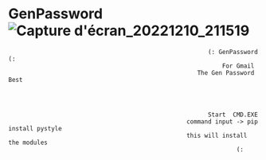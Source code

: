 # GenPassword![Capture d'écran_20221210_211519](https://user-images.githubusercontent.com/119492886/206874087-0d8dc34a-da2d-4a79-a455-b90b58a3a8a8.png)


                                
                                                            (: GenPassword (:
                                                                For Gmail 
                                                         The Gen Password Best



                                                         
                                                            Start  CMD.EXE 
                                                      command input -> pip install pystyle
                                                      this will install the modules 
                                                                    (:
